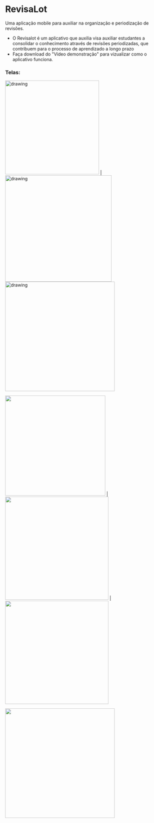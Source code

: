# RevisaLot
Uma aplicação mobile para auxiliar na organização e periodização de revisões.
- O Revisalot é um aplicativo que auxilia  visa auxiliar estudantes a consolidar o conhecimento através de revisões periodizadas, que contribuem para o processo de aprendizado a longo prazo
- Faça download do "Vídeo demonstração" para vizualizar como o aplicativo funciona.     
### Telas:
<img src="https://user-images.githubusercontent.com/96788718/162948546-67ddd616-20a6-4af1-9ee8-340fd3ff5fad.jpeg" alt="drawing" width="300"/> |
<img src="https://user-images.githubusercontent.com/96788718/162949696-54dc801b-4e3e-42d3-adc3-7bbda83c280b.jpg" alt="drawing" width="340"/>
<img src="https://user-images.githubusercontent.com/96788718/162950255-72ce7cdd-89bc-4075-a569-91c82cb3002e.jpg" alt="drawing" width="350"/>

<img src="https://user-images.githubusercontent.com/96788718/162950857-46e4175b-8c80-4237-8343-a26dd44dc65a.jpg" width="320"/> |
<img src="https://user-images.githubusercontent.com/96788718/162950905-945b34f2-1403-422e-a12a-46c578c4a3d2.jpg" width="330"/> |
<img src="https://user-images.githubusercontent.com/96788718/162950973-3a8482fe-2953-45b0-9c96-bd32f2298819.jpg" width="330"/>

<img src="https://user-images.githubusercontent.com/96788718/162951042-27e4e5b6-a1b2-465d-81b0-fefed3e0b775.jpg" width="350"/>









